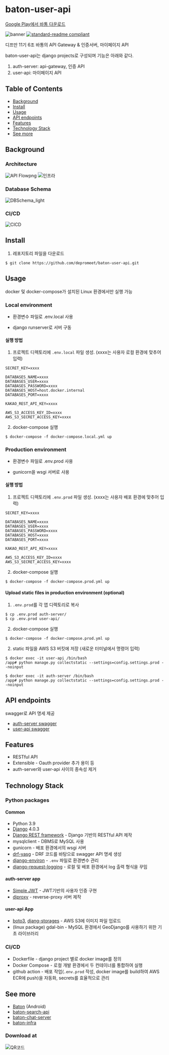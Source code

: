 # baton-user-api

[Google Play에서 바통 다운로드](https://play.google.com/store/apps/details?id=com.depromeet.baton)

![banner](https://user-images.githubusercontent.com/86508420/176690477-a0d002fc-ce84-4820-a3a9-daaba24d9eb6.png)
[![standard-readme compliant](https://img.shields.io/badge/readme%20style-standard-brightgreen.svg?style=flat-square)](https://github.com/RichardLitt/standard-readme)

디프만 11기 6조 바통의 API Gateway & 인증서버, 마이페이지 API

baton-user-api는 django projects로 구성되며 기능은 아래와 같다.

1. auth-server: api-gateway, 인증 API
2. user-api: 마이페이지 API

## Table of Contents

- [Background](#background)
- [Install](#install)
- [Usage](#usage)
- [API endpoints](#api-endpoints)
- [Features](#features)
- [Technology Stack](#technology-stack)
- [See more](#see-more)

## Background

### Architecture

![API Flowpng](https://user-images.githubusercontent.com/86508420/176701877-78c21e38-c2e5-40d5-a815-fd0a9ddc358a.png)
![인프라](https://user-images.githubusercontent.com/86508420/176702393-281778aa-46cd-4815-aeb1-72a971b371a5.png)


### Database Schema

![DBSchema_light](https://user-images.githubusercontent.com/86508420/176701610-721ab6c0-8a22-41e3-9ab9-b33b4fb6e881.png)


### CI/CD

![CICD](https://user-images.githubusercontent.com/86508420/176702474-614a02fa-a296-4ab1-9e06-eb8de6a6e9ea.png)


## Install

1. 레포지토리 파일을 다운로드

```
$ git clone https://github.com/depromeet/baton-user-api.git
```

## Usage

docker 및 docker-compose가 설치된 Linux 환경에서만 실행 가능

### Local environment

* 환경변수 파일로 .env.local 사용

* django runserver로 서버 구동

#### 실행 방법

1. 프로젝트 디렉토리에 `.env.local` 파일 생성. (xxxx는 사용자 로컬 환경에 맞추어 입력)

```
SECRET_KEY=xxxx

DATABASES_NAME=xxxx
DATABASES_USER=xxxx
DATABASES_PASSWORD=xxxx
DATABASES_HOST=host.docker.internal
DATABASES_PORT=xxxx

KAKAO_REST_API_KEY=xxxx

AWS_S3_ACCESS_KEY_ID=xxxx
AWS_S3_SECRET_ACCESS_KEY=xxxx
```

2. docker-compose 실행

```
$ docker-compose -f docker-compose.local.yml up
```

### Production environment

* 환경변수 파일로 .env.prod 사용

* gunicorn을 wsgi 서버로 사용

#### 실행 방법

1. 프로젝트 디렉토리에 `.env.prod` 파일 생성. (xxxx는 사용자 배포 환경에 맞추어 입력)

```
SECRET_KEY=xxxx

DATABASES_NAME=xxxx
DATABASES_USER=xxxx
DATABASES_PASSWORD=xxxx
DATABASES_HOST=xxxx
DATABASES_PORT=xxxx

KAKAO_REST_API_KEY=xxxx

AWS_S3_ACCESS_KEY_ID=xxxx
AWS_S3_SECRET_ACCESS_KEY=xxxx
```

2. docker-compose 실행

```
$ docker-compose -f docker-compose.prod.yml up
```

#### Upload static files in production environment (optional)

1. `.env.prod`를 각 앱 디렉토리로 복사

```
$ cp .env.prod auth-server/
$ cp .env.prod user-api/
```

2. docker-compose 실행

```
$ docker-compose -f docker-compose.prod.yml up
```

2. static 파일을 AWS S3 버킷에 저장 (새로운 터미널에서 명령어 입력)

```
$ docker exec -it user-api /bin/bash
/app# python manage.py collectstatic --settings=config.settings.prod --noinput
```

```
$ docker exec -it auth-server /bin/bash
/app# python manage.py collectstatic --settings=config.settings.prod --noinput
```

## API endpoints

swagger로 API 명세 제공

* [auth-server swagger](https://baton.yonghochoi.com/swagger)
* [user-api swagger](https://baton.yonghochoi.com/user/swagger)

## Features

* RESTful API
* Extensible - Oauth provider 추가 용이 등
* auth-server와 user-api 사이의 종속성 제거

## Technology Stack

### Python packages

#### Common

* Python 3.9
* [Django](https://www.djangoproject.com/) 4.0.3
* [Django REST framework](https://www.django-rest-framework.org/) - Django 기반의 RESTful API 제작
* mysqlclient - DBMS로 MySQL 사용
* gunicorn - 배포 환경에서의 wsgi 서버
* [drf-yasg](https://drf-yasg.readthedocs.io/en/stable/index.html) - DRF 코드를 바탕으로 swagger API 명세 생성
* [django-environ](https://django-environ.readthedocs.io/en/latest/) - `.env` 파일로 환경변수 관리
* [django-request-logging](https://github.com/Rhumbix/django-request-logging) - 로컬 및 배포 환경에서 log 출력 형식을 꾸밈

#### auth-server app

* [Simple JWT](https://django-rest-framework-simplejwt.readthedocs.io/en/latest/index.html) - JWT기반의 사용자 인증 구현
* [djproxy](https://pypi.org/project/djproxy/#description) - reverse-proxy 서버 제작

#### user-api App

* [boto3](https://boto3.amazonaws.com/v1/documentation/api/latest/index.html), [djang-storages](https://django-storages.readthedocs.io/en/latest/) - AWS S3에 이미지 파일 업로드
* (linux package) gdal-bin - MySQL 환경에서 GeoDjango를 사용하기 위한 기초 라이브러리

### CI/CD

* Dockerfile - django project 별로 docker image를 정의
* Docker Compose - 로컬 개발 환경에서 두 컨테이너를 통합하여 실행
* github action - 배포 작업(`.env.prod` 작성, docker image를 build하여 AWS ECR에 push)을 자동화, secrets를 효율적으로 관리

## See more

* [Baton](https://github.com/depromeet/Baton) (Android)
* [baton-search-api](https://github.com/depromeet/baton-search-api)
* [baton-chat-server](https://github.com/depromeet/baton-chat-server)
* [baton-infra](https://github.com/depromeet/baton-infra)

### Download at
![QR코드](https://user-images.githubusercontent.com/86508420/176703343-2a5030ba-f30c-407d-af3b-1797681bcaf7.png)
